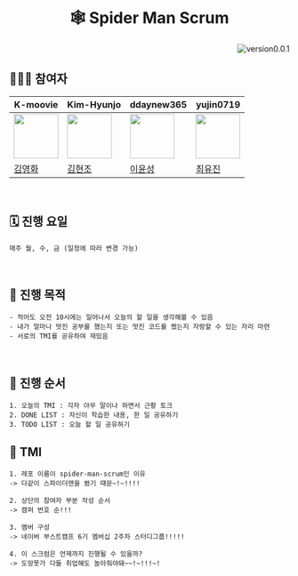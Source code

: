 <h1 align="center">
	🕸 Spider Man Scrum
</h1>

<img src="https://img.shields.io/badge/version-v0.0.1-blue" alt="version0.0.1" align='right'/>

<br/>

## 👩🏻‍💻 참여자

| K-moovie                                               | Kim-Hyunjo                                               | ddaynew365                                               | yujin0719                                               |
| ------------------------------------------------------ | -------------------------------------------------------- | -------------------------------------------------------- | ------------------------------------------------------- |
| <img src="https://github.com/K-moovie.png" width="80"> | <img src="https://github.com/Kim-Hyunjo.png" width="80"> | <img src="https://github.com/ddaynew365.png" width="80"> | <img src="https://github.com/yujin0719.png" width="80"> |
| [김영화](https://github.com/K-moovie)                  | [김현조](https://github.com/Kim-Hyunjo)                  | [이윤성](https://github.com/ddaynew365)                  | [최유진](https://github.com/yujin0719)                  |

</br>

## 🗓 진행 요일

    매주 월, 수, 금 (일정에 따라 변경 가능)

</br>

## 🚀 진행 목적

    - 적어도 오전 10시에는 일어나서 오늘의 할 일을 생각해볼 수 있음
    - 내가 얼마나 멋진 공부를 했는지 또는 멋진 코드를 짰는지 자랑할 수 있는 자리 마련
    - 서로의 TMI를 공유하여 재밌음

</br>

## 🙋 진행 순서

    1. 오늘의 TMI : 각자 아무 말이나 하면서 근황 토크
    2. DONE LIST : 자신이 학습한 내용, 한 일 공유하기
    3. TODO LIST : 오늘 할 일 공유하기

## 🌈 TMI

    1. 레포 이름이 spider-man-scrum인 이유
    -> 다같이 스파이더맨을 봤기 때문~!~!!!!

    2. 상단의 참여자 부분 작성 순서
    -> 캠퍼 번호 순!!!

    3. 멤버 구성
    -> 네이버 부스트캠프 6기 멤버십 2주차 스터디그룹!!!!!

    4. 이 스크럼은 언제까지 진행될 수 있을까?
    -> 도망못가 다들 취업해도 놀아줘야돼~~!~!!!~!
